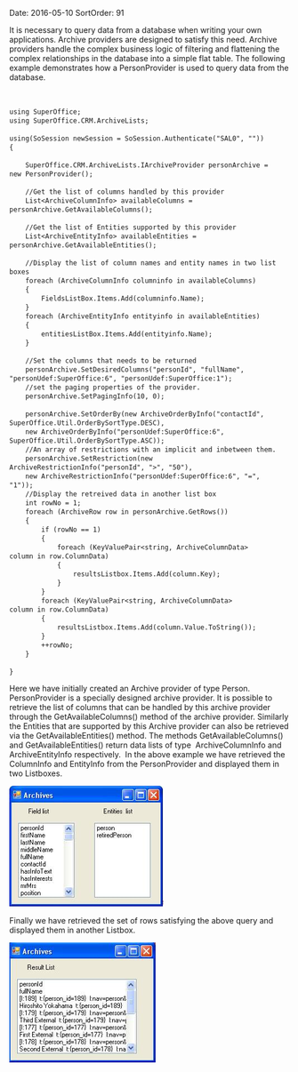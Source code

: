 Date: 2016-05-10
SortOrder: 91

It is necessary to query data from a database when writing your own applications. Archive providers are designed to satisfy this need. Archive providers handle the complex business logic of filtering and flattening the complex relationships in the database into a simple flat table. The following example demonstrates how a PersonProvider is used to query data from the database.

 

```
using SuperOffice;
using SuperOffice.CRM.ArchiveLists;
 
using(SoSession newSession = SoSession.Authenticate("SAL0", ""))
{
 
    SuperOffice.CRM.ArchiveLists.IArchiveProvider personArchive =
new PersonProvider();
 
    //Get the list of columns handled by this provider
    List<ArchiveColumnInfo> availableColumns =
personArchive.GetAvailableColumns();
   
    //Get the list of Entities supported by this provider
    List<ArchiveEntityInfo> availableEntities =
personArchive.GetAvailableEntities();
   
    //Display the list of column names and entity names in two list
boxes
    foreach (ArchiveColumnInfo columninfo in availableColumns)
    {
        FieldsListBox.Items.Add(columninfo.Name);
    }
    foreach (ArchiveEntityInfo entityinfo in availableEntities)
    {
        entitiesListBox.Items.Add(entityinfo.Name);
    }
 
    //Set the columns that needs to be returned
    personArchive.SetDesiredColumns("personId", "fullName",
"personUdef:SuperOffice:6", "personUdef:SuperOffice:1");
    //set the paging properties of the provider.
    personArchive.SetPagingInfo(10, 0);
 
    personArchive.SetOrderBy(new ArchiveOrderByInfo("contactId",
SuperOffice.Util.OrderBySortType.DESC),
    new ArchiveOrderByInfo("personUdef:SuperOffice:6",
SuperOffice.Util.OrderBySortType.ASC));
    //An array of restrictions with an implicit and inbetween them.
    personArchive.SetRestriction(new
ArchiveRestrictionInfo("personId", ">", "50"),
    new ArchiveRestrictionInfo("personUdef:SuperOffice:6", "=",
"1"));
    //Display the retreived data in another list box 
    int rowNo = 1;
    foreach (ArchiveRow row in personArchive.GetRows())
    {
        if (rowNo == 1)
        {
            foreach (KeyValuePair<string, ArchiveColumnData>
column in row.ColumnData)
            {
                resultsListbox.Items.Add(column.Key);
            }
        }
        foreach (KeyValuePair<string, ArchiveColumnData>
column in row.ColumnData)
        {
            resultsListbox.Items.Add(column.Value.ToString());
        }
        ++rowNo;
    }
   
}
```

Here we have initially created an Archive provider of type Person. PersonProvider is a specially designed archive provider. It is possible to retrieve the list of columns that can be handled by this archive provider through the GetAvailableColumns() method of the archive provider. Similarly the Entities that are supported by this Archive provider can also be retrieved via the GetAvailableEntities() method. The methods GetAvailableColumns() and GetAvailableEntities() return data lists of type  ArchiveColumnInfo and ArchiveEntityInfo respectively.  In the above example we have retrieved the ColumnInfo and EntityInfo from the PersonProvider and displayed them in two Listboxes.

<img src="../Archives_files/image001.jpg" width="277" height="217" />

Finally we have retrieved the set of rows satisfying the above query and displayed them in another Listbox.

 <img src="../Archives_files/image002.jpg" width="263" height="216" /> 
